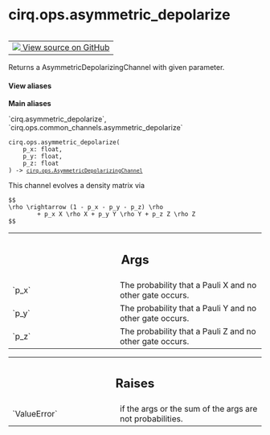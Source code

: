 <div itemscope itemtype="http://developers.google.com/ReferenceObject">
<meta itemprop="name" content="cirq.ops.asymmetric_depolarize" />
<meta itemprop="path" content="Stable" />
</div>

# cirq.ops.asymmetric_depolarize

<!-- Insert buttons and diff -->

<table class="tfo-notebook-buttons tfo-api" align="left">

<td>
  <a target="_blank" href="https://github.com/quantumlib/cirq/tree/master/cirq/ops/common_channels.py">
    <img src="https://www.tensorflow.org/images/GitHub-Mark-32px.png" />
    View source on GitHub
  </a>
</td>
</table>



Returns a AsymmetricDepolarizingChannel with given parameter.

<section class="expandable">
  <h4 class="showalways">View aliases</h4>
  <p>
<b>Main aliases</b>
<p>`cirq.asymmetric_depolarize`, `cirq.ops.common_channels.asymmetric_depolarize`</p>
</p>
</section>

<pre class="devsite-click-to-copy prettyprint lang-py tfo-signature-link">
<code>cirq.ops.asymmetric_depolarize(
    p_x: float,
    p_y: float,
    p_z: float
) -> <a href="../../cirq/ops/AsymmetricDepolarizingChannel.md"><code>cirq.ops.AsymmetricDepolarizingChannel</code></a>
</code></pre>



<!-- Placeholder for "Used in" -->

This channel evolves a density matrix via

    $$
    \rho \rightarrow (1 - p_x - p_y - p_z) \rho
            + p_x X \rho X + p_y Y \rho Y + p_z Z \rho Z
    $$

<!-- Tabular view -->
 <table class="responsive fixed orange">
<colgroup><col width="214px"><col></colgroup>
<tr><th colspan="2"><h2 class="add-link">Args</h2></th></tr>

<tr>
<td>
`p_x`
</td>
<td>
The probability that a Pauli X and no other gate occurs.
</td>
</tr><tr>
<td>
`p_y`
</td>
<td>
The probability that a Pauli Y and no other gate occurs.
</td>
</tr><tr>
<td>
`p_z`
</td>
<td>
The probability that a Pauli Z and no other gate occurs.
</td>
</tr>
</table>



<!-- Tabular view -->
 <table class="responsive fixed orange">
<colgroup><col width="214px"><col></colgroup>
<tr><th colspan="2"><h2 class="add-link">Raises</h2></th></tr>

<tr>
<td>
`ValueError`
</td>
<td>
if the args or the sum of the args are not probabilities.
</td>
</tr>
</table>

